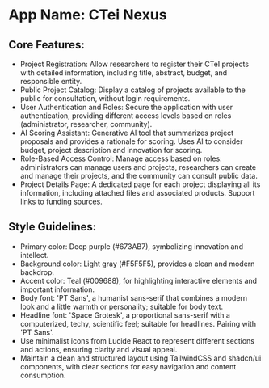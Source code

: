 # **App Name**: CTei Nexus

## Core Features:

- Project Registration: Allow researchers to register their CTeI projects with detailed information, including title, abstract, budget, and responsible entity.
- Public Project Catalog: Display a catalog of projects available to the public for consultation, without login requirements.
- User Authentication and Roles: Secure the application with user authentication, providing different access levels based on roles (administrator, researcher, community).
- AI Scoring Assistant: Generative AI tool that summarizes project proposals and provides a rationale for scoring. Uses AI to consider budget, project description and innovation for scoring.
- Role-Based Access Control: Manage access based on roles: administrators can manage users and projects, researchers can create and manage their projects, and the community can consult public data.
- Project Details Page: A dedicated page for each project displaying all its information, including attached files and associated products. Support links to funding sources.

## Style Guidelines:

- Primary color: Deep purple (#673AB7), symbolizing innovation and intellect.
- Background color: Light gray (#F5F5F5), provides a clean and modern backdrop.
- Accent color: Teal (#009688), for highlighting interactive elements and important information.
- Body font: 'PT Sans', a humanist sans-serif that combines a modern look and a little warmth or personality; suitable for body text.
- Headline font: 'Space Grotesk', a proportional sans-serif with a computerized, techy, scientific feel; suitable for headlines. Pairing with 'PT Sans'.
- Use minimalist icons from Lucide React to represent different sections and actions, ensuring clarity and visual appeal.
- Maintain a clean and structured layout using TailwindCSS and shadcn/ui components, with clear sections for easy navigation and content consumption.